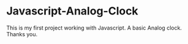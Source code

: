 # Javascript-Analog-Clock
This is my first project working with Javascript.
A basic Analog clock.
Thanks you.
